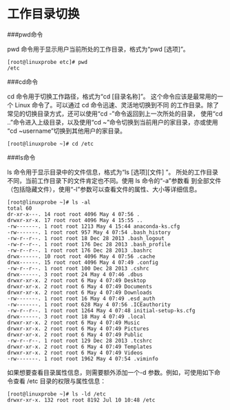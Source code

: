 # 工作目录切换

###pwd命令

pwd 命令用于显示用户当前所处的工作目录，格式为“pwd [选项]”。

```
[root@linuxprobe etc]# pwd 
/etc
```



###cd命令

cd 命令用于切换工作路径，格式为“cd [目录名称]”。
这个命令应该是最常用的一个 Linux 命令了。可以通过 cd 命令迅速、灵活地切换到不同
的工作目录。除了常见的切换目录方式，还可以使用“cd -”命令返回到上一次所处的目录，
使用“cd ..”命令进入上级目录，以及使用“cd ~”命令切换到当前用户的家目录，亦或使用
“cd ~username”切换到其他用户的家目录。

```
[root@linuxprobe ~]# cd /etc
```



###ls命令

ls 命令用于显示目录中的文件信息，格式为“ls [选项][文件] ”。
所处的工作目录不同，当前工作目录下的文件肯定也不同。使用 ls 命令的“-a”参数看
到全部文件（包括隐藏文件），使用“-l”参数可以查看文件的属性、大小等详细信息。

```
[root@linuxprobe ~]# ls -al 
total 60 
dr-xr-x---. 14 root root 4096 May 4 07:56 . 
drwxr-xr-x. 17 root root 4096 May 4 15:55 .. 
-rw-------. 1 root root 1213 May 4 15:44 anaconda-ks.cfg 
-rw-------. 1 root root 957 May 4 07:54 .bash_history 
-rw-r--r--. 1 root root 18 Dec 28 2013 .bash_logout 
-rw-r--r--. 1 root root 176 Dec 28 2013 .bash_profile 
-rw-r--r--. 1 root root 176 Dec 28 2013 .bashrc 
drwx------. 10 root root 4096 May 4 07:56 .cache 
drwx------. 15 root root 4096 May 4 07:49 .config 
-rw-r--r--. 1 root root 100 Dec 28 2013 .cshrc 
drwx------. 3 root root 24 May 4 07:46 .dbus 
drwxr-xr-x. 2 root root 6 May 4 07:49 Desktop 
drwxr-xr-x. 2 root root 6 May 4 07:49 Documents 
drwxr-xr-x. 2 root root 6 May 4 07:49 Downloads 
-rw-------. 1 root root 16 May 4 07:49 .esd_auth 
-rw-------. 1 root root 628 May 4 07:56 .ICEauthority 
-rw-r--r--. 1 root root 1264 May 4 07:48 initial-setup-ks.cfg 
drwx------. 3 root root 18 May 4 07:49 .local 
drwxr-xr-x. 2 root root 6 May 4 07:49 Music 
drwxr-xr-x. 2 root root 6 May 4 07:49 Pictures 
drwxr-xr-x. 2 root root 6 May 4 07:49 Public 
-rw-r--r--. 1 root root 129 Dec 28 2013 .tcshrc 
drwxr-xr-x. 2 root root 6 May 4 07:49 Templates 
drwxr-xr-x. 2 root root 6 May 4 07:49 Videos 
-rw-------. 1 root root 1962 May 4 07:54 .viminfo
```

如果想要查看目录属性信息，则需要额外添加一个-d 参数。例如，可使用如下命令查看
/etc 目录的权限与属性信息：

```
[root@linuxprobe ~]# ls -ld /etc 
drwxr-xr-x. 132 root root 8192 Jul 10 10:48 /etc
```






